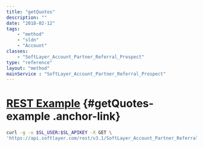 ```yaml
---
title: "getQuotes"
description: ""
date: "2018-02-12"
tags:
    - "method"
    - "sldn"
    - "Account"
classes:
    - "SoftLayer_Account_Partner_Referral_Prospect"
type: "reference"
layout: "method"
mainService : "SoftLayer_Account_Partner_Referral_Prospect"
---
```


# [REST Example](#getQuotes-example) <a href="/article/rest/"><i class="fas fa-question"></i></a> {#getQuotes-example .anchor-link} 
```bash
curl -g -u $SL_USER:$SL_APIKEY -X GET \
'https://api.softlayer.com/rest/v3.1/SoftLayer_Account_Partner_Referral_Prospect/{SoftLayer_Account_Partner_Referral_ProspectID}/getQuotes'
```
